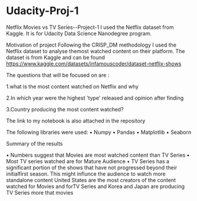 # Udacity-Proj-1
Netflix Movies vs TV Series--Project-1
I used the Netflix dataset from Kaggle. It is for Udacity Data Science Nanodegree program.

Motivation of project Following the CRISP_DM methodology I used the Netflix dataset to analyse themost watched content on their platform. The dataset is from Kaggle and can be found https://www.kaggle.com/datasets/infamouscoder/dataset-netflix-shows

The questions that will be focused on are :

1.what is the most content watched on Netflix and why 

2.In which year were the highest 'type' released and opinion after finding

3.Country producing the most content watched?

The link to my notebook is also attached in the repository 

The following libraries were used:
•	Numpy
•	Pandas
•	Matplotlib
•	Seaborn

Summary of the results

•	Numbers suggest that Movies are most watched  content than TV Series
•	Most TV series watched are for Mature Audience
•	TV Series has a significant portion of the shows that have not progressed beyond their initialfirst season. This might influnce the audience to watch more standalone content
United States are the most creators of the content watched for Movies and forTV Series and Korea and Japan are producing TV Series more that movies
